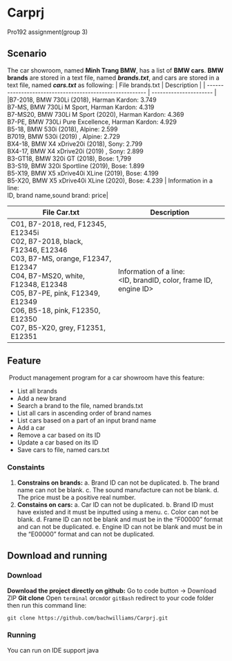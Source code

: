 # Carprj
Pro192 assignment(group 3)
## Scenario
The car showroom, named **Minh Trang BMW**, has a list of **BMW cars**. **BMW brands** are stored in a text file, named ***brands.txt***, and cars are stored in a text file, named ***cars.txt*** as following:
| File brands.txt                                          | Description            |
| -------------------------------------------------------- | ---------------------- |
|B7-2018, BMW 730Li (2018), Harman Kardon: 3.749</br> B7-MS, BMW 730Li M Sport, Harman Kardon: 4.319 </br>B7-MS20, BMW 730Li M Sport (2020), Harman Kardon: 4.369 </br>B7-PE, BMW 730Li Pure Excellence, Harman Kardon: 4.929 </br>B5-18, BMW 530i (2018), Alpine: 2.599 </br>B7019, BMW 530i (2019) , Alpine: 2.729 </br>BX4-18, BMW X4 xDrive20i (2018), Sony: 2.799 </br>BX4-17, BMW X4 xDrive20i (2019) , Sony: 2.899 </br>B3-GT18, BMW 320i GT (2018), Bose: 1,799 </br>B3-S19, BMW 320i Sportline (2019), Bose: 1.899 </br>B5-X19, BMW X5 xDrive40i XLine (2019), Bose: 4.199 </br>B5-X20, BMW X5 xDrive40i XLine (2020), Bose: 4.239  | Information in a line:<br>ID, brand name,sound brand: price|

| File Car.txt | Description |
| ------------ | ----------- |
| C01, B7-2018, red, F12345, E12345i<br> C02, B7-2018, black, F12346, E12346 <br>C03, B7-MS, orange, F12347, E12347 <br>C04, B7-MS20, white, F12348, E12348 <br>C05, B7-PE, pink, F12349, E12349 <br>C06, B5-18, pink, F12350, E12350 <br>C07, B5-X20, grey, F12351, E12351|Information of a line: <br> <ID, brandID, color, frame ID, engine ID> |
## Feature
 Product management program for a car showroom have this feature:
- List all brands
- Add a new brand
- Search a brand to the file, named brands.txt
- List all cars in ascending order of brand names
- List cars  based on a part of an input brand name
- Add a car
- Remove a car based on its ID
- Update a car based on its ID
- Save cars to file, named cars.txt
### Constaints
1.  **Constrains on brands:**
	a. Brand ID can not be duplicated.
	b. The brand name can not be blank.
	c. The sound manufacture can not be blank.
	d. The price must be a positive real number.
 2. **Constains on cars:**
	 a. Car ID can not be duplicated.
	 b. Brand ID must have existed and it must be inputted using a menu.
	 c. Color can not be blank.
	 d. Frame ID can not be blank and must be in the “F00000” format and can not be duplicated.
	 e. Engine ID can not be blank and must be in the “E00000” format and can not be duplicated.
## Download and running
### Download
**Download the project directly on github:**
Go to code button -> Download ZIP
**Git clone**
Open `terminal` or` cmd `or `gitBash` redirect to your code folder then run this command line:
```
git clone https://github.com/bachwilliams/Carprj.git
```
### Running
You can run on IDE support java 
